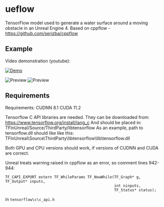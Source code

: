 # ueflow
TensorFlow model used to generate a water surface around a moving obstacle in an Unreal Engine 4.
Based on cppflow - https://github.com/serizba/cppflow

## Example
Video demonstration (youtube):

[![Demo](http://img.youtube.com/vi/oB-kbE85IRU/0.jpg)](https://www.youtube.com/watch?v=oB-kbE85IRU)

![Preview](examples/simple.gif)
![Preview](examples/complex.gif)


## Requirements
Requirements:
CUDNN 8.1
CUDA 11.2

Tensorflow C API libraries are needed. They can be downloaded from:
https://www.tensorflow.org/install/lang_c
And should be placed in:
TFInUnreal/Source/ThirdParty/libtensorflow
As an example, path to tensorflow.dll should like like this:
TFInUnreal\Source\ThirdParty\libtensorflow\lib\tensorflow.dll

Both GPU and CPU versions should work, if versions of CUDNN and CUDA are correct.

Unreal treats warning raised in cppflow as an error, so comment lines 942-944:

    TF_CAPI_EXPORT extern TF_WhileParams TF_NewWhile(TF_Graph* g, TF_Output* inputs,
                                                     int ninputs,
                                                     TF_Status* status);

in `tensorflow\c\c_api.h`
